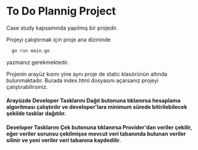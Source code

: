 # To Do Plannig Project

Case study kapsamında yapılmış bir projedir.

Projeyi çalıştırmak için proje ana dizininde 

```bash
  go run main.go
```
yazmanız gerekmektedir. 

Projenin arayüz kısmı yine aynı proje de static klasörünün altında bulunmaktadır. Burada index.html dosyasını açarsanız projeyi çalıştırabilirsiniz.

#### Arayüzde Developer Tasklarını Dağıt butonuna tıklanırsa hesaplama algoritması çalıştırılır ve developer'lara minimum sürede bitirilebilecek şekilde tasklar dağıtılır.

#### Developer Tasklarını Çek butonuna tıklanırsa Provider'dan veriler çekilir, eğer veriler sorunsu çekilmişse mevcut veri tabanında bulunan veriler silinir ve yeni veriler veri tabanına kaydedilir.